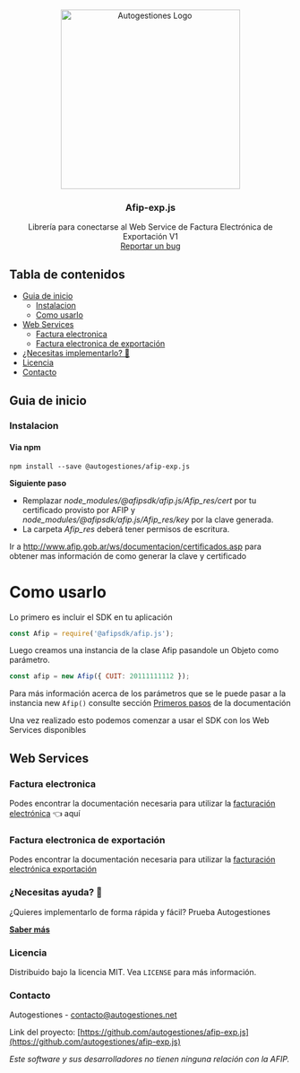 <!-- PROJECT LOGO -->
<br />
<p align="center">
  <img src="https://static.autogestiones.com.ar/resource/logo.png" width="320" alt="Autogestiones Logo" /> 
</p>

  <h3 align="center">Afip-exp.js</h3>

  <p align="center">
    Librería para conectarse al Web Service de Factura Electrónica de Exportación V1
    <br />
    <a href="https://github.com/autogestiones/afip-exp.js/issues">Reportar un bug</a>
  </p>
</p>

<!-- TABLE OF CONTENTS -->
## Tabla de contenidos

* [Guia de inicio](#guia-de-inicio)
  * [Instalacion](#instalacion)
  * [Como usarlo](#como-usarlo)
* [Web Services](#web-services)
  * [Factura electronica](#factura-electronica)
  * [Factura electronica de exportación](#factura-electronica-de-exportacion)
* [¿Necesitas implementarlo? 🚀](#necesitas-ayuda-)
* [Licencia](#licencia)
* [Contacto](#contacto)


<!-- START GUIDE -->
## Guia de inicio

### Instalacion
#### Via npm

```
npm install --save @autogestiones/afip-exp.js
```

**Siguiente paso** 
* Remplazar *node_modules/@afipsdk/afip.js/Afip_res/cert* por tu certificado provisto por AFIP y *node_modules/@afipsdk/afip.js/Afip_res/key* por la clave generada. 
* La carpeta *Afip_res* deberá tener permisos de escritura.

Ir a http://www.afip.gob.ar/ws/documentacion/certificados.asp para obtener mas información de como generar la clave y certificado

# Como usarlo

Lo primero es incluir el SDK en tu aplicación
````js
const Afip = require('@afipsdk/afip.js');
````

Luego creamos una instancia de la clase Afip pasandole un Objeto como parámetro.
````js
const afip = new Afip({ CUIT: 20111111112 });
````

Para más información acerca de los parámetros que se le puede pasar a la instancia new `Afip()` consulte sección [Primeros pasos](https://github.com/afipsdk/afip.js/wiki/Primeros-pasos#como-usarlo) de la documentación

Una vez realizado esto podemos comenzar a usar el SDK con los Web Services disponibles

<!-- WEB SERVICES -->
## Web Services

### Factura electronica
Podes encontrar la documentación necesaria para utilizar la [facturación electrónica](https://github.com/afipsdk/afip.js/wiki/Facturaci%C3%B3n-Electr%C3%B3nica) 👈 aquí

### Factura electronica de exportación
Podes encontrar la documentación necesaria para utilizar la [facturación electrónica exportación](https://www.afip.gob.ar/fe/documentos/WSFEX-Manualparaeldesarrollador_V1_9.pdf)

<!-- AFIP SDK PRO -->
### ¿Necesitas ayuda? 🚀

¿Quieres implementarlo de forma rápida y fácil? Prueba Autogestiones

**[Saber más](https://www.autogestiones.net/)**


<!-- LICENCE -->
### Licencia
Distribuido bajo la licencia MIT. Vea `LICENSE` para más información.


<!-- CONTACT -->
### Contacto
Autogestiones - contacto@autogestiones.net

Link del proyecto: [https://github.com/autogestiones/afip-exp.js](https://github.com/autogestiones/afip-exp.js)

_Este software y sus desarrolladores no tienen ninguna relación con la AFIP._
 